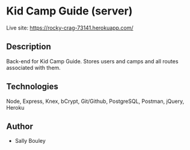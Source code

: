 # Kid Camp Guide (server)

Live site: https://rocky-crag-73141.herokuapp.com/

## Description

Back-end for Kid Camp Guide. Stores users and camps and all routes associated with them.

## Technologies

Node, Express, Knex, bCrypt, Git/Github, PostgreSQL, Postman, jQuery, Heroku

## Author

* Sally Bouley
